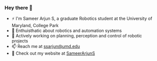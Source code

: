 ### Hey there 👋
- ⚡ I'm Sameer Arjun S, a graduate Robotics student at the University of Maryland, College Park
- 💬 Enthuisthatic about robotics and automation systems
- 🌱 Actively working on planning, perception and control of robotic projects
- 📫 Reach me at  ssarjun@umd.edu
- 👯 Check out my website at [SameerArjunS](https://sites.google.com/view/sameerarjuns/home?authuser=0)
<!--
**Sameer-Arjun-S/Sameer-Arjun-S** is a ✨ _special_ ✨ repository because its `README.md` (this file) appears on your GitHub profile.

Here are some ideas to get you started:

- 🔭 I’m currently working on ...
- 🌱 I’m currently learning ...
- 👯 I’m looking to collaborate on ...
- 🤔 I’m looking for help with ...
- 💬 Ask me about ...
- 📫 How to reach me: ...
- 😄 Pronouns: ...
- ⚡ Fun fact: ...
-->
